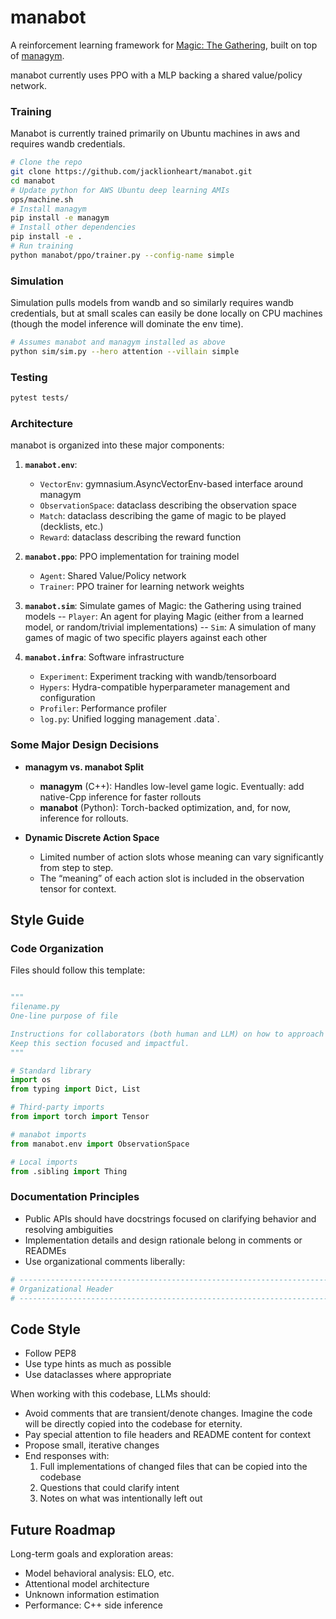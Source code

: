 # manabot

A reinforcement learning framework for [Magic: The Gathering](https://magic.wizards.com/), built on top of [managym](https://github.com/jacklionheart/managym).

manabot currently uses PPO with a MLP backing a shared value/policy network.

### Training

Manabot is currently trained primarily on Ubuntu machines in aws and requires wandb credentials.

```bash
# Clone the repo
git clone https://github.com/jacklionheart/manabot.git
cd manabot
# Update python for AWS Ubuntu deep learning AMIs
ops/machine.sh
# Install managym
pip install -e managym
# Install other dependencies
pip install -e .
# Run training
python manabot/ppo/trainer.py --config-name simple
```

### Simulation

Simulation pulls models from wandb and so similarly requires wandb credentials, but at small scales
can easily be done locally on CPU machines (though the model inference will dominate the env time).

```bash
# Assumes manabot and managym installed as above
python sim/sim.py --hero attention --villain simple
```

### Testing

```bash
pytest tests/
```

### Architecture

manabot is organized into these major components:

1. **`manabot.env`**: 
   - `VectorEnv`: gymnasium.AsyncVectorEnv-based interface around managym
   - `ObservationSpace`: dataclass describing the observation space
   - `Match`: dataclass describing the game of magic to be played (decklists, etc.)
   - `Reward`: dataclass describing the reward function

2. **`manabot.ppo`**: PPO implementation for training model  
   - `Agent`: Shared Value/Policy network
   - `Trainer`: PPO trainer for learning network weights

3. **`manabot.sim`**: Simulate games of Magic: the Gathering using trained models
   -- `Player`: An agent for playing Magic (either from a learned model, or random/trivial implementations)
   -- `Sim`: A simulation of many games of magic of two specific players against each other

3. **`manabot.infra`**: Software infrastructure
   - `Experiment`: Experiment tracking with wandb/tensorboard
   - `Hypers`: Hydra-compatible hyperparameter management and configuration
   - `Profiler`: Performance profiler
   - `log.py`: Unified logging management .data`.

### Some Major Design Decisions

- **managym vs. manabot Split**  
  - **managym** (C++): Handles low-level game logic. Eventually: add native-Cpp inference for faster rollouts
  - **manabot** (Python): Torch-backed optimization, and, for now, inference for rollouts.

- **Dynamic Discrete Action Space**  
  - Limited number of action slots whose meaning can vary significantly from step to step.  
  - The “meaning” of each action slot is included in the observation tensor for context.

## Style Guide

### Code Organization

Files should follow this template:

```python

"""
filename.py
One-line purpose of file

Instructions for collaborators (both human and LLM) on how to approach understanding and editing the code.
Keep this section focused and impactful.
"""

# Standard library
import os
from typing import Dict, List

# Third-party imports
from import torch import Tensor

# manabot imports
from manabot.env import ObservationSpace

# Local imports
from .sibling import Thing
```

### Documentation Principles

- Public APIs should have docstrings focused on clarifying behavior and resolving ambiguities
- Implementation details and design rationale belong in comments or READMEs
- Use organizational comments liberally:

```python
# -----------------------------------------------------------------------------
# Organizational Header
# -----------------------------------------------------------------------------
```

## Code Style

- Follow PEP8
- Use type hints as much as possible
- Use dataclasses where appropriate

When working with this codebase, LLMs should:
- Avoid comments that are transient/denote changes. Imagine the code will be directly copied into the codebase for eternity.
- Pay special attention to file headers and README content for context
- Propose small, iterative changes
- End responses with:
  1. Full implementations of changed files that can be copied into the codebase 
  2. Questions that could clarify intent
  3. Notes on what was intentionally left out

## Future Roadmap

Long-term goals and exploration areas:
- Model behavioral analysis: ELO, etc.
- Attentional model architecture
- Unknown information estimation  
- Performance: C++ side inference

